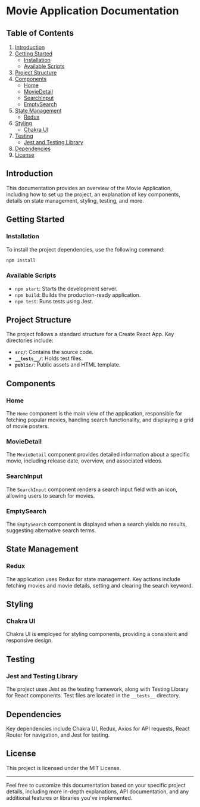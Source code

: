 # Movie Application Documentation

## Table of Contents

1. [Introduction](#introduction)
2. [Getting Started](#getting-started)
    - [Installation](#installation)
    - [Available Scripts](#available-scripts)
3. [Project Structure](#project-structure)
4. [Components](#components)
    - [Home](#home)
    - [MovieDetail](#moviedetail)
    - [SearchInput](#searchinput)
    - [EmptySearch](#emptysearch)
5. [State Management](#state-management)
    - [Redux](#redux)
6. [Styling](#styling)
    - [Chakra UI](#chakra-ui)
7. [Testing](#testing)
    - [Jest and Testing Library](#jest-and-testing-library)
8. [Dependencies](#dependencies)
9. [License](#license)

## Introduction

This documentation provides an overview of the Movie Application, including how to set up the project, an explanation of key components, details on state management, styling, testing, and more.

## Getting Started

### Installation

To install the project dependencies, use the following command:

```bash
npm install
```

### Available Scripts

- `npm start`: Starts the development server.
- `npm build`: Builds the production-ready application.
- `npm test`: Runs tests using Jest.

## Project Structure

The project follows a standard structure for a Create React App. Key directories include:

- **`src/`**: Contains the source code.
- **`__tests__/`**: Holds test files.
- **`public/`**: Public assets and HTML template.

## Components

### Home

The `Home` component is the main view of the application, responsible for fetching popular movies, handling search functionality, and displaying a grid of movie posters.

### MovieDetail

The `MovieDetail` component provides detailed information about a specific movie, including release date, overview, and associated videos.

### SearchInput

The `SearchInput` component renders a search input field with an icon, allowing users to search for movies.

### EmptySearch

The `EmptySearch` component is displayed when a search yields no results, suggesting alternative search terms.

## State Management

### Redux

The application uses Redux for state management. Key actions include fetching movies and movie details, setting and clearing the search keyword.

## Styling

### Chakra UI

Chakra UI is employed for styling components, providing a consistent and responsive design.

## Testing

### Jest and Testing Library

The project uses Jest as the testing framework, along with Testing Library for React components. Test files are located in the `__tests__` directory.

## Dependencies

Key dependencies include Chakra UI, Redux, Axios for API requests, React Router for navigation, and Jest for testing.

## License

This project is licensed under the MIT License.

---

Feel free to customize this documentation based on your specific project details, including more in-depth explanations, API documentation, and any additional features or libraries you've implemented.